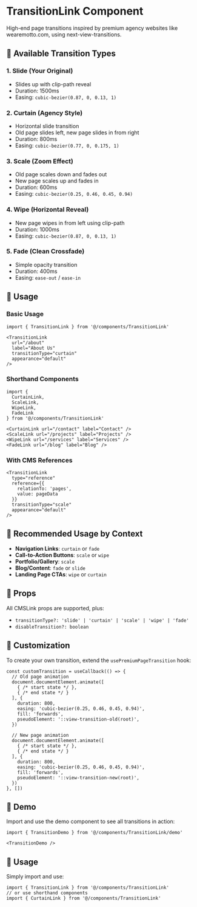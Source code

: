 # TransitionLink Component

High-end page transitions inspired by premium agency websites like wearemotto.com, using next-view-transitions.

## 🎨 Available Transition Types

### 1. **Slide** (Your Original)
- Slides up with clip-path reveal
- Duration: 1500ms
- Easing: `cubic-bezier(0.87, 0, 0.13, 1)`

### 2. **Curtain** (Agency Style)
- Horizontal slide transition
- Old page slides left, new page slides in from right
- Duration: 800ms
- Easing: `cubic-bezier(0.77, 0, 0.175, 1)`

### 3. **Scale** (Zoom Effect)
- Old page scales down and fades out
- New page scales up and fades in
- Duration: 600ms
- Easing: `cubic-bezier(0.25, 0.46, 0.45, 0.94)`

### 4. **Wipe** (Horizontal Reveal)
- New page wipes in from left using clip-path
- Duration: 1000ms
- Easing: `cubic-bezier(0.87, 0, 0.13, 1)`

### 5. **Fade** (Clean Crossfade)
- Simple opacity transition
- Duration: 400ms
- Easing: `ease-out` / `ease-in`

## 🚀 Usage

### Basic Usage
```tsx
import { TransitionLink } from '@/components/TransitionLink'

<TransitionLink
  url="/about"
  label="About Us"
  transitionType="curtain"
  appearance="default"
/>
```

### Shorthand Components
```tsx
import {
  CurtainLink,
  ScaleLink,
  WipeLink,
  FadeLink
} from '@/components/TransitionLink'

<CurtainLink url="/contact" label="Contact" />
<ScaleLink url="/projects" label="Projects" />
<WipeLink url="/services" label="Services" />
<FadeLink url="/blog" label="Blog" />
```

### With CMS References
```tsx
<TransitionLink
  type="reference"
  reference={{
    relationTo: 'pages',
    value: pageData
  }}
  transitionType="scale"
  appearance="default"
/>
```

## 🎯 Recommended Usage by Context

- **Navigation Links**: `curtain` or `fade`
- **Call-to-Action Buttons**: `scale` or `wipe`
- **Portfolio/Gallery**: `scale`
- **Blog/Content**: `fade` or `slide`
- **Landing Page CTAs**: `wipe` or `curtain`

## 🔧 Props

All CMSLink props are supported, plus:

- `transitionType?: 'slide' | 'curtain' | 'scale' | 'wipe' | 'fade'`
- `disableTransition?: boolean`

## 🎨 Customization

To create your own transition, extend the `usePremiumPageTransition` hook:

```tsx
const customTransition = useCallback(() => {
  // Old page animation
  document.documentElement.animate([
    { /* start state */ },
    { /* end state */ }
  ], {
    duration: 800,
    easing: 'cubic-bezier(0.25, 0.46, 0.45, 0.94)',
    fill: 'forwards',
    pseudoElement: '::view-transition-old(root)',
  })

  // New page animation
  document.documentElement.animate([
    { /* start state */ },
    { /* end state */ }
  ], {
    duration: 800,
    easing: 'cubic-bezier(0.25, 0.46, 0.45, 0.94)',
    fill: 'forwards',
    pseudoElement: '::view-transition-new(root)',
  })
}, [])
```

## 🌟 Demo

Import and use the demo component to see all transitions in action:

```tsx
import { TransitionDemo } from '@/components/TransitionLink/demo'

<TransitionDemo />
```

## 🔄 Usage

Simply import and use:

```tsx
import { TransitionLink } from '@/components/TransitionLink'
// or use shorthand components
import { CurtainLink } from '@/components/TransitionLink'
```
